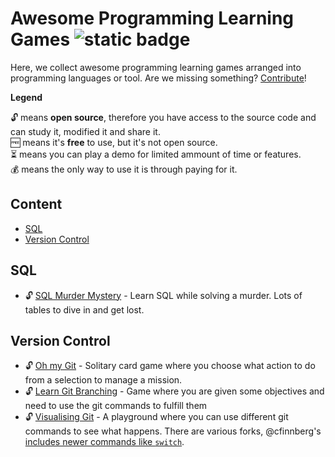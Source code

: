 # Awesome Programming Learning Games ![static badge](https://img.shields.io/badge/awesome-gray?logo=awesomelists&logoColor=black&labelColor=be9cb7)

Here, we collect awesome programming learning games arranged into programming languages or tool. Are we missing something? [Contribute](./CONTRIBUTING.md)!

**Legend**

🔓 means **open source**, therefore you have access to the source code and can study it, modified it and share it.  
🆓 means it's **free** to use, but it's not open source.  
⏳ means you can play a demo for limited ammount of time or features.  
💰 means the only way to use it is through paying for it.  

## Content
- [SQL](#sql)
- [Version Control](#version-control)


## SQL

- 🔓 [SQL Murder Mystery](https://mystery.knightlab.com/) - Learn SQL while solving a murder. Lots of tables to dive in and get lost.

## Version Control
- 🔓 [Oh my Git](https://ohmygit.org/) - Solitary card game where you choose what action to do from a selection to manage a mission.
- 🔓 [Learn Git Branching](https://learngitbranching.js.org/) - Game where you are given some objectives and need to use the git commands to fulfill them
- 🔓 [Visualising Git](https://git-school.github.io/visualizing-git/) - A playground where you can use different git commands to see what happens. There are various forks, @cfinnberg's [includes newer commands like `switch`](https://cfinnberg.github.io/visualizing-git/).
